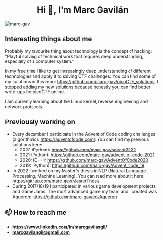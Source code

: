 <h1 align="center">Hi 👋, I'm Marc Gavilán</h1>

<p align="left"> <img src="https://komarev.com/ghpvc/?username=marc-gav&label=Profile%20views&color=0e75b6&style=flat" alt="marc-gav" /> </p>

## Interesting things about me
Probably my favourite thing about technology is the concept of hacking: "Playful solving of technical work that requires deep understanding, especially of a computer system."

In my free time I like to get increasingly deep understanding of different technologies and apply it to solving CTF challenges: You can find some of my solutions in this repo: https://github.com/marc-gav/picoCTF_solutions. I stopped adding my new solutions because honestly you can find better write-ups for picoCTF online.

I am currenly learning about the Linux kernel, reverse engineering and network protocols. 

## Previously working on

- Every december I participate in the Advent of Code coding challenges (algorithmic): https://adventofcode.com/. You can find my previous solutions here:
  - 2022 (Python): https://github.com/marc-gav/advent2022
  - 2021 (Python): https://github.com/marc-gav/advent-of-code-2021
  - 2020: (C++): https://github.com/marc-gav/AdventOfCode2020
  - 2019: (Python): https://github.com/marc-gav/Advent_code_19
- In 2022 I worked on my Master's thesis in NLP (Natural Language Processing, Machine Learning). You can read more about it here: https://github.com/marc-gav/MasterThesis
- During 2017/18/19 I participated in various game development projects and Game Jams. The most advanced game my team and I created was Aqueron: https://github.com/marc-gav/cdvAqueron

## 📫 How to reach me
- **https://www.linkedin.com/in/marcgavilangil/**
- **marcgavilangil@gmail.com**
